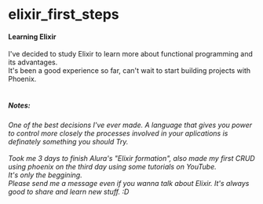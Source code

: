 # elixir_first_steps
#### Learning Elixir
I've decided to study Elixir to learn more about functional programming and its advantages.<br>
It's been a good experience so far, can't wait to start building projects with Phoenix.<br><br>


<h5> Notes:<h5>
  <h6>One of the best decisions I've ever made. A language that gives you power to control more closely the processes involved in your aplications is definately something you should Try.<br><br>
  Took me 3 days to finish Alura's "Elixir formation", also made my first CRUD using phoenix on the third day using some tutorials on YouTube.<br>
  It's only the beggining.<br>
  Please send me a message even if you wanna talk about Elixir. It's always good to share and learn new stuff. :D
  
  </h6>
